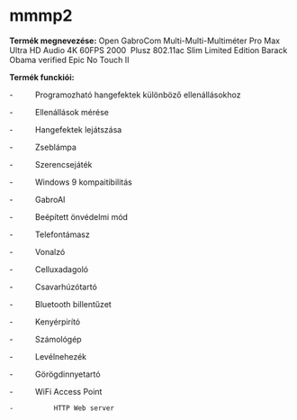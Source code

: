 # mmmp2

**Termék megnevezése:**
Open GabroCom Multi-Multi-Multiméter Pro Max Ultra HD Audio 4K 60FPS 2000  Plusz 802.11ac Slim Limited Edition Barack Obama verified Epic No Touch II

**Termék funckiói:**

-          Programozható hangefektek különböző ellenállásokhoz

-          Ellenállások mérése

-          Hangefektek lejátszása

-          Zseblámpa

-          Szerencsejáték

-          Windows 9 kompaitibilitás

-          GabroAI

-          Beépített önvédelmi mód

-          Telefontámasz

-          Vonalzó

-          Celluxadagoló

-          Csavarhúzótartó

-          Bluetooth billentűzet

-          Kenyérpirító

-          Számológép

-          Levélnehezék

-          Görögdinnyetartó

-          WiFi Access Point

	-          HTTP Web server